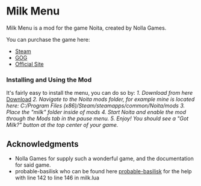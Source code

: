 # Milk Menu

Milk Menu is a mod for the game Noita, created by Nolla Games.

You can purchase the game here:
* [Steam](https://store.steampowered.com/app/881100/Noita/)
* [GOG](https://www.gog.com/game/noita)
* [Official Site](https://noitagame.com/)

### Installing and Using the Mod

It's fairly easy to install the menu, you can do so by:
*1. Download from here* [Download](https://github.com/spookymilk/Milk-Menu/archive/master.zip)
*2. Navigate to the Noita mods folder, for example mine is located here: C:/Program Files (x86)/Steam/steamapps/common/Noita/mods*
*3. Place the "milk" folder inside of mods*
*4. Start Noita and enable the mod through the Mods tab in the pause menu.*
*5. Enjoy! You should see a "Got Milk?" button at the top center of your game.*

## Acknowledgments

* Nolla Games for supply such a wonderful game, and the documentation for said game.
* probable-basilisk who can be found here [probable-basilisk](https://github.com/probable-basilisk) for the help with line 142 to line 146 in milk.lua
